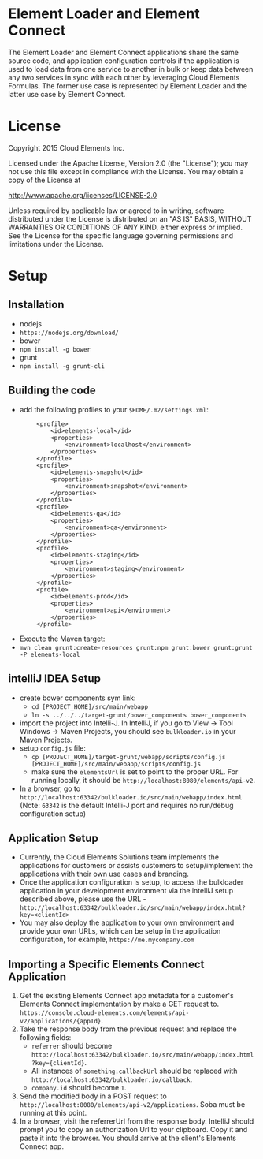 # Element Loader and Element Connect
The Element Loader and Element Connect applications share the same source code, and application configuration controls if the application is used to load data from one service to another in bulk or keep data between any two services in sync with each other by leveraging Cloud Elements Formulas. The former use case is represented by Element Loader and the latter use case by Element Connect.

# License

Copyright 2015 Cloud Elements Inc.

Licensed under the Apache License, Version 2.0 (the "License");
you may not use this file except in compliance with the License.
You may obtain a copy of the License at

http://www.apache.org/licenses/LICENSE-2.0

Unless required by applicable law or agreed to in writing, software
distributed under the License is distributed on an "AS IS" BASIS,
WITHOUT WARRANTIES OR CONDITIONS OF ANY KIND, either express or implied.
See the License for the specific language governing permissions and
limitations under the License.

# Setup

## Installation
* nodejs
 * `https://nodejs.org/download/`
* bower
 * `npm install -g bower`
* grunt
 * `npm install -g grunt-cli`

## Building the code
* add the following profiles to your `$HOME/.m2/settings.xml`:

```
        <profile>
            <id>elements-local</id>
            <properties>
                <environment>localhost</environment>
            </properties>
        </profile>
        <profile>
            <id>elements-snapshot</id>
            <properties>
                <environment>snapshot</environment>
            </properties>
        </profile>
        <profile>
            <id>elements-qa</id>
            <properties>
                <environment>qa</environment>
            </properties>
        </profile>
        <profile>
            <id>elements-staging</id>
            <properties>
                <environment>staging</environment>
            </properties>
        </profile>
        <profile>
            <id>elements-prod</id>
            <properties>
                <environment>api</environment>
            </properties>
        </profile>
```
* Execute the Maven target:
 * `mvn clean grunt:create-resources grunt:npm grunt:bower grunt:grunt -P elements-local`

## intelliJ IDEA Setup
* create bower components sym link:
   * `cd [PROJECT_HOME]/src/main/webapp`
   * `ln -s ../../../target-grunt/bower_components bower_components`
* import the project into Intelli-J. In IntelliJ, if you go to View -> Tool Windows -> Maven Projects, you should see
 `bulkloader.io` in your Maven Projects.
* setup `config.js` file: 
   * `cp [PROJECT_HOME]/target-grunt/webapp/scripts/config.js [PROJECT_HOME]/src/main/webapp/scripts/config.js`
   *  make sure the `elementsUrl` is set to point to the proper URL. For running locally, it should be `http://localhost:8080/elements/api-v2`.
* In a browser, go to `http://localhost:63342/bulkloader.io/src/main/webapp/index.html` (Note: `63342` is the default Intelli-J port and requires no run/debug configuration setup) 

## Application Setup
* Currently, the Cloud Elements Solutions team implements the applications for customers or assists customers to setup/implement the applications with their own use cases and branding.
* Once the application configuration is setup, to access the bulkloader application in your development environment via the intelliJ setup described above, please use the URL - `http://localhost:63342/bulkloader.io/src/main/webapp/index.html?key=<clientId>`
* You may also deploy the application to your own environment and provide your own URLs, which can be setup in the application configuration, for example, `https://me.mycompany.com`

## Importing a Specific Elements Connect Application
1. Get the existing Elements Connect app metadata for a customer's Elements Connect implementation by make a GET request to. 
`https://console.cloud-elements.com/elements/api-v2/applications/{appId}`.
2. Take the response body from the previous request and replace the following fields: 
    - `referrer` should become `http://localhost:63342/bulkloader.io/src/main/webapp/index.html?key={clientId}`.
    - All instances of `something.callbackUrl` should be replaced with `http://localhost:63342/bulkloader.io/callback`.
    - `company.id` should become `1`.
3. Send the modified body in a POST request to `http://localhost:8080/elements/api-v2/applications`. Soba must be 
running at this point. 
4. In a browser, visit the referrerUrl from the response body. IntelliJ should prompt you to copy an authorization Url
 to your clipboard. Copy it and paste it into the browser. You should arrive at the client's Elements Connect app.   

